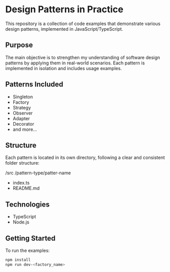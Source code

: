 # Design Patterns in Practice

This repository is a collection of code examples that demonstrate various design patterns, implemented in JavaScript/TypeScript.

## Purpose

The main objective is to strengthen my understanding of software design patterns by applying them in real-world scenarios. Each pattern is implemented in isolation and includes usage examples.

## Patterns Included

- Singleton
- Factory
- Strategy
- Observer
- Adapter
- Decorator
- and more...

## Structure

Each pattern is located in its own directory, following a clear and consistent folder structure:

/src
/pattern-type/patter-name

- index.ts
- README.md

## Technologies

- TypeScript
- Node.js

## Getting Started

To run the examples:

```bash
npm install
npm run dev-<factory_name>
```
